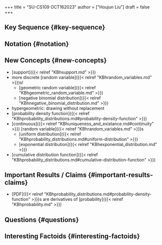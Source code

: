 +++
title = "SU-CS109 OCT162023"
author = ["Houjun Liu"]
draft = false
+++

## Key Sequence {#key-sequence}


## Notation {#notation}


## New Concepts {#new-concepts}

-   [support]({{< relref "KBhsupport.md" >}})
-   more discrete [random variable]({{< relref "KBhrandom_variables.md" >}})s!
    -   [geometric random variable]({{< relref "KBhgeometric_random_variable.md" >}})
    -   [negative binomial distribution]({{< relref "KBhnegative_binomial_distribution.md" >}})
-   hypergeometric: drawing without replacement
-   [probability density function]({{< relref "KBhprobability_distributions.md#probability-density-function" >}})
-   [continuous]({{< relref "KBhuniqueness_and_existance.md#continuity" >}}) [random variable]({{< relref "KBhrandom_variables.md" >}})s
    -   [uniform distribution]({{< relref "KBhprobability_distributions.md#uniform-distribution" >}})
    -   [exponential distribution]({{< relref "KBhexponential_distribution.md" >}})
-   [cumulative distribution function]({{< relref "KBhprobability_distributions.md#cumulative-distribution-function" >}})


## Important Results / Claims {#important-results-claims}

-   [PDF]({{< relref "KBhprobability_distributions.md#probability-density-function" >}})s are derivatives of [probability]({{< relref "KBhprobability.md" >}})


## Questions {#questions}


## Interesting Factoids {#interesting-factoids}
